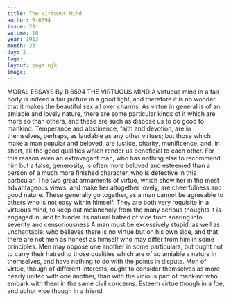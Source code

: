 ```yaml
---
title: The Virtuous Mind
author: B-6594
issue: 29
volume: 10
year: 1913
month: 33
day: 2
tags:
layout: page.njk
image:
---
```

MORAL ESSAYS    By B 6594    THE VIRTUOUS MIND    A virtuous mind in a fair body is indeed a fair picture in a good light, and therefore it is no wonder that it makes the beautiful sex all over charms. As virtue in general is of an amiable and lovely nature, there are some particular kinds of it which are more so than others, and these are such as dispose us to do good to mankind. Temperance and abstinence, faith and devotion, are in themselves, perhaps, as laudable as any other virtues; but those which make a man popular and beloved, are justice, charity, munificence, and, in short, all the good qualities which render us beneficial to each other. For this reason even an extravagant man, who has nothing else to recommend him but a false, generosity, is often more beloved and esteemed than a person of a much more finished character, who is defective in this particular. The two great armaments of virtue, which show her in the most advantageous views, and make her altogether lovely, are cheerfulness and good nature. These generally go together, as a man cannot be agreeable to others who is not easy within himself. They are both very requisite in a virtuous mind, to keep out melancholy from the many serious thoughts it is engaged in, and to hinder its natural hatred of vice from soaring into severity and censoriousness A man must be excessively stupid, as well as uncharitable: who believes there is no virtue but on his own side, and that there are not men as honest as himself who may differ from him in some principles. Men may oppose one another in some particulars, but ought not to carry their hatred to those qualities which are of so amiable a nature in themselves, and have nothing to do with the points in dispute. Men of virtue, though of different interests, ought to consider themselves as more nearly united with one another, than with the vicious part of mankind who embark with them in the same civil concerns. Esteem virtue though in a foe, and abhor vice though in a friend. 


